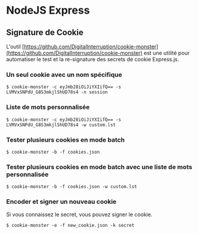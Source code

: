 # NodeJS Express

## Signature de Cookie

L'outil [https://github.com/DigitalInterruption/cookie-monster](https://github.com/DigitalInterruption/cookie-monster) est une utilité pour automatiser le test et la re-signature des secrets de cookie Express.js.

### Un seul cookie avec un nom spécifique
```
$ cookie-monster -c eyJmb28iOiJiYXIifQ== -s LVMVxSNPdU_G8S3mkjlShUD78s4 -n session
```
### Liste de mots personnalisée
```
$ cookie-monster -c eyJmb28iOiJiYXIifQ== -s LVMVxSNPdU_G8S3mkjlShUD78s4 -w custom.lst
```
### Tester plusieurs cookies en mode batch
```
$ cookie-monster -b -f cookies.json
```
### Tester plusieurs cookies en mode batch avec une liste de mots personnalisée
```
$ cookie-monster -b -f cookies.json -w custom.lst
```
### Encoder et signer un nouveau cookie

Si vous connaissez le secret, vous pouvez signer le cookie.
```
$ cookie-monster -e -f new_cookie.json -k secret
```


